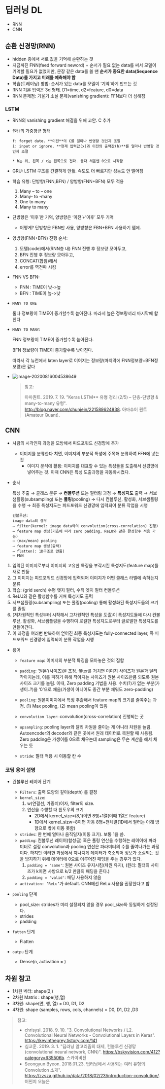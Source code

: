 

# 딥러닝 DL

* RNN
* CNN





## 순환 신경망(RNN)

* hidden 층에서 서로 값을 기억해 순환하는 것
* 지금까진 FNN(feed forward neword) + 순서가 필요 없는 data를 써서 모델이 기억할 필요가 없었지만, 문장 같은 data를 쓸 땐 **순서가 중요한 data(Sequence Data)를 가지고 미래를 예측해야 함**
* 학습(트레이닝) 방법: 순서가 있는 data를 모델이 ‘기억’하게 만드는 것
* RNN 기본 입력은 3d 형태. D1=time, d2=feature, d0=data
* RNN 문제점: 기울기 소실 문제(vanishing gradient): FFN보다 더 심해짐



### LSTM

* RNN의 vanishing gradient 해결을 위해 고안. C 추가

- f와 i의 가중평균 형태

  ```batch
  f: forget date. **이전**의 C를 얼마나 반영할 것인지 조절
  i: input or ignore. **현재 입력값(x)과 이전의 출력값(h)**를 얼마나 반영할 것인지 조절
  
  * h는 위, 왼쪽 / c는 왼쪽으로 전파. 둘다 처음엔 0으로 시작함
  ```

* GRU: LSTM 구조를 간결하게 만듦. 속도도 더 빠르지만 성능도 안 떨어짐 

* 학습 유형: 단방향(FNN,BFN) / 양방향(FNN+BFN) 모두 적용

  1. Many – to – one
  2. Many- to -many
  3. One to many
  4. Many to many

* 단방향은 ‘이후’만 기억, 양방향은 ‘이전’+’이후’ 모두 기억

  * 어떻게? 단방향은 FBN만 사용, 양방향은 FBN+BFN 사용하기 땜에.

* 양방향(FNN+BFN) 진행 순서: 

  1. 모델(code)에서(RNN층 내) FNN 진행 후 정보량 모아두고, 
  2. BFN 진행 후 정보량 모아두고,
  3. CONCAT(합침)해서 
  4. error를 역전파 시킴 

* FNN VS BFN:

  * FNN : TIME이 낮->높
  * BFN : TIME이 높->낮

* `MANY TO ONE`

  둘다 정보량이 TIME이 증가할수록 높아진다. 따라서 높은 정보량끼리 마지막에 합친다

* `MANY TO MANY`: 

  FNN 정보량이 TIME이 증가할수록 높아진다. 

  BFN 정보량이 TIME이 증가할수록 낮아진다.

  따라서 각 뉴런에서 laten layer로 이어지는 정보량(마지막에 FNN정보량+BFN정보량)은 같다

* ![image-20200816004538649](markdown-images/image-20200816004538649.png)

    > 참고: 
    >
    > 아마퀀트. 2019. 7. 19. "Keras LSTM** 유형 정리 (2/5) – 단층-단방향 & many-to-many 유형". http://blog.naver.com/chunjein/221589624838. 아마추어 퀀트 (Amateur Quant).







## CNN

* 사람의 시각인지 과정을 모방해서 피드포워드 신경망에 추가

  * 이미지를 분류한다 치면, 이미지의 부분적 특성에 주목해 분류하여 FFN에 넣는 것 
    * 이미지 분석에 활용: 이미지를 대표할 수 있는 특성들을 도출해서 신경망에 넣어주는 것. 이때 CNN은 특성 도출과정을 자동화시켰다. 

* 순서 

  특성 추출 → 클래스 분류 
  → **컨볼루션** 또는 필터링 과정 
  → **특성지도** 출력 
  → 서브샘플링(subsampling) 또는 **풀링**(pooling) 
  → 다시 컨볼루션, 활성화, 서브샘플링을 수행 
  → 최종 특성지도는 피드포워드 신경망에 입력되어 분류 작업을 시행

  ```batch
  컨볼루션: 
  image data의 경우
  → filter(kernel: image data와의 convolution(cross-correlation) 진행) 
  → feature map 생성(기호에 따라 zero padding, ReLU와 같은 활성함수 적용 가능)
  → (max/mean) pooling 
  → feature map 생성(출력) 
  → flatten(: 1D구조로 만듦) 
  → FNN
  ```



1. 입력된 이미지로부터 이미지의 고유한 특징을 부각시킨 특성지도(feature map)를 새로 만듦
2. 그 이미지는 피드포워드 신경망에 입력되어 이미지가 어떤 클래스 라벨에 속하는지 분류
3. 학습: (grid serch) 수평 엣지 필터, 수직 엣지 필터 컨볼루션
4. ReLU와 같은 활성함수를 거쳐 특성지도 출력
5. 서브샘플링(subsampling) 또는 풀링(pooling) 통해 활성화된 특성지도들의 크기를 줄임
6. (저차원적인 특성부터 시작해서 고차원적인 특성을 도출)이 특성지도들에 다시 컨볼루션, 활성화, 서브샘플링을 수행하여 로컬한 특성지도로부터 글로벌한 특성지도를 만들어간다.
7. 이 과정을 여러번 반복하여 얻어진 최종 특성지도는 fully-connected layer, 즉 피드포워드 신경망에 입력되어 분류 작업을 시행





* 용어

  * `feature map`: 이미지의 부분적 특징을 모아놓은 것의 집합

  * `padding`: ‘원본’(사이즈)을 조정. filter를 거치면 이미지 사이즈가 원본과 달리 작아지는데, 이를 피하기 위해 작아지는 사이즈가 원본 사이즈만큼 되도록 원본 사이즈 크기를 늘림. 이때, Zero padding 기법을 사용. 수치(?)가 없는 부분(가생이..?)을 ‘0’으로 채움(가생이 아니어도 중간 부분 채워도 zero-padding)

  * `pooling`: 원본이미지에서 특징 추출해서 feature map의 크기를 줄여주는 과정. 
    (1) Max pooling, (2) mean pooling이 있음 

  * `convolution layer`: convolution(cross-correlation) 진행되는 곳 

  * `upsampling`: pooling layer와 달리 차원을 줄이는 게 아니라 차원을 늘림. Autoencoder의 decoder와 같은 곳에서 원래 데이터로 복원할 때 사용됨. Zero padding은 가생이를 0으로 채우는데 sampling은 무슨 계산을 해서 채우는 듯

  * `stride`: 필터 적용 시 이동할 칸 수

      



### 코딩 용어 설명

* 컨볼루션 레이어 단계
  * `Filters`: 출력 모양의 깊이(depth) 를 결정
  * `kernel_size`: 
    1. w(연결선, 가중치)이자, filter의 size.
    2. 연산을 수행할 때 윈도우의 크기
       * 2D에서 kernel_size=(8,1)이면 8행+1열(이때 1열은 feature)
       * 1D에서 kernel_sizw=8이면 자동 8행+전체열(1D에서 필터는 아래 방향으로 밖에 이동 못함)
  * `strides`: 한 번에 얼마나 움직일지(이동 크기). 보통 1을 씀. 
  * `padding`: 
    컨볼루션 레이어(합성곱) 혹은 풀링 연산을 수행하는 레이어에 파라미터로 설정
    convolution과 pooling 연산은 파라미터의 수를 줄여나가는 과정이다. 하지만 이러한 과정에서 지나치게 데이터가 축소되어 정보가 소실되는 것을 방지하기 위해 데이터에 0으로 이루어진 패딩을 주는 경우가 있다.
    1. `padding = 'same'`: 원본 사이즈 유지시킴(차원 유지), 
       (원리: 필터의 사이즈가 k이면 사방으로 k/2 만큼의 패딩을 준다.)
    2. `padding = 'valid'`: 패딩 사용하지 않음 
  * `activation: ‘ReLu’`가 default. CNN에선 ReLu 사용을 권장한다고 함 

* `pooling` 단계
  * pool_size: strides가 미리 설정되지 않을 경우 pool_size와 동일하게 설정된다. 
  * strides
  * padding

* `fatten` 단계
  * Flatten

* `outpu` 단계
  * Dense(n, activation = )

 

 

## 차원 참고

* 1차원 벡터: shape(2,)
* 2차원 Matrix : shape(행,열)
* 3차원: shape(면, 행, 열) = D0, D1, D2
* 4차원: shape (samples, rows, cols, channels) = D0, D1, D2 ,D3 

 

 

> 참고: 
>
> * chrisysl. 2018. 9. 10. "3. Convolutional Networks / L2. Convolutional Neural Networks - Convolutional Layers in Keras". https://kevinthegrey.tistory.com/141
> * 심교훈. 2019. 3. 1. "딥러닝 알고리즘의 대세, 컨볼루션 신경망(convolutional neural network, CNN)". https://bskyvision.com/412?category=635506b. 스카이비전
> * Seongyun Byeon. 2018.01.23. 딥러닝에서 사용되는 여러 유형의 Convolution 소개". https://zzsza.github.io/data/2018/02/23/introduction-convolution/. 어쩐지 오늘은

 

 

 



 